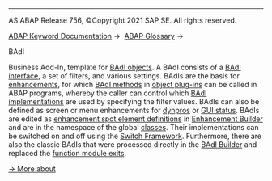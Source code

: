   

* * *

AS ABAP Release 756, ©Copyright 2021 SAP SE. All rights reserved.

[ABAP Keyword Documentation](javascript:call_link\('abenabap.htm'\)) →  [ABAP Glossary](javascript:call_link\('abenabap_glossary.htm'\)) → 

BAdI

Business Add-In, template for [BAdI objects](javascript:call_link\('abenbadi_object_glosry.htm'\) "Glossary Entry"). A BAdI consists of a [BAdI interface](javascript:call_link\('abenbadi_interface_glosry.htm'\) "Glossary Entry"), a set of filters, and various settings. BAdIs are the basis for [enhancements](javascript:call_link\('abenenhancement_glosry.htm'\) "Glossary Entry"), for which [BAdI methods](javascript:call_link\('abenbadi_method_glosry.htm'\) "Glossary Entry") in [object plug-ins](javascript:call_link\('abenobject_plugin_glosry.htm'\) "Glossary Entry") can be called in ABAP programs, whereby the caller can control which [BAdI implementations](javascript:call_link\('abenbadi_implementation_glosry.htm'\) "Glossary Entry") are used by specifying the filter values. BAdIs can also be defined as screen or menu enhancements for [dynpros](javascript:call_link\('abendynpro_glosry.htm'\) "Glossary Entry") or [GUI status](javascript:call_link\('abengui_status_glosry.htm'\) "Glossary Entry"). BAdIs are edited as [enhancement spot element definitions](javascript:call_link\('abenenhancement_spot_def_glosry.htm'\) "Glossary Entry") in [Enhancement Builder](javascript:call_link\('abenenhancement_builder_glosry.htm'\) "Glossary Entry") and are in the namespace of the global [classes](javascript:call_link\('abenclass_glosry.htm'\) "Glossary Entry"). Their implementations can be switched on and off using the [Switch Framework](javascript:call_link\('abenswitch_framework_glosry.htm'\) "Glossary Entry"). Furthermore, there are also the classic BAdIs that were processed directly in the [BAdI Builder](javascript:call_link\('abenbadi_builder_glosry.htm'\) "Glossary Entry") and replaced the [function module exits](javascript:call_link\('abenfunction_module_exit_glosry.htm'\) "Glossary Entry").

[→ More about](javascript:call_link\('abenbadi_enhancement.htm'\))